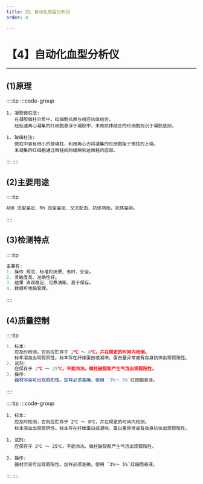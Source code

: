 ```yaml
---
title: 四、自动化血型分析仪
order: 4

---
```


# 【4】自动化血型分析仪

<kaodian :text="'临床检验基础记忆卡'" />

<!-- ###### 第五章 血型和输血

> 临床检验基础 -->

<beitiL/>

---

## (1)原理

<son :text="'临床检验基础检验记忆卡'" text1="(1)原理" :textOption="[['了解','相关专业知识','专业实践能力'],['了解','专业知识','专业实践能力'],['了解','专业知识','专业实践能力']]" />

::::tip
:::code-group

```js[凝胶微柱法:]
1. 凝胶微柱法:
   在凝胶微柱介质中，红细胞抗原与相应抗体结合，
   经低速离心凝集的红细胞悬浮于凝胶中，未和抗体结合的红细胞则沉于凝胶底部。
```

```js[玻璃柱法:]
1. 玻璃柱法:
   微柱中装有细小的玻璃柱，利用离心力将凝集的红细胞阻于微柱的上端，
   未凝集的红细胞通过微柱间的缝隙到达微柱的底部。
```

:::
::::

## (2)主要用途

<son :text="'临床检验基础检验记忆卡'" text1="(2)主要用途" :textOption="[['了解','相关专业知识','专业实践能力'],['了解','专业知识','专业实践能力'],['了解','专业知识','专业实践能力']]" />
::::tip

```js
AB0 血型鉴定、Rh 血型鉴定、交叉配血、抗体筛检，抗体鉴别。
```

::::

## (3)检测特点

<son :text="'临床检验基础检验记忆卡'" text1="(3)检测特点" :textOption="[['了解','相关专业知识','专业实践能力'],['了解','专业知识','专业实践能力'],['了解','专业知识','专业实践能力']]" />
::::tip

```js
主要有:
1. 操作 规范、标准和简便、省时、安全。
2. 灵敏度高、准确性好。
3. 结果 直观稳定、可靠清晰、易于保存。
4. 数据可电脑管理。
```

::::

## (4)质量控制

<son :text="'临床检验基础检验记忆卡'" text1="(4)质量控制" :textOption="[['了解','相关专业知识','专业实践能力'],['了解','专业知识','专业实践能力'],['了解','专业知识','专业实践能力']]" />

::::tip

```js
1. 标本:
   应及时检测，否则应贮存于 2℃ ～ 8℃，并在规定的时间内检测。
   标本溶血出现假阴性。标本存在纤维蛋白或凝块、蛋白量异常或有自身抗体出现假阳性。
2. 试剂:
   应保存于 2℃ ～ 25℃，不能冷冻。微柱破裂和产生气泡出现假阳性。
3. 操作:
   器材污染可出现假阳性。加样必须准确，使用 `3%～ 5%`红细胞悬液。
```

::::

::::tip
:::code-group

```js[标本]
1. 标本:
   应及时检测，否则应贮存于 2℃ ～ 8℃，并在规定的时间内检测。
   标本溶血出现假阴性。标本存在纤维蛋白或凝块、蛋白量异常或有自身抗体出现假阳性。
```

```js[试剂]
1. 试剂:
   应保存于 2℃ ～ 25℃，不能冷冻。微柱破裂和产生气泡出现假阳性。
```

```js[操作]
3. 操作:
   器材污染可出现假阳性。加样必须准确，使用 `3%～ 5%`红细胞悬液。
```

:::
::::
